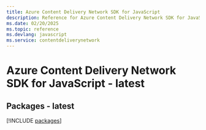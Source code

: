 ```yaml
---
title: Azure Content Delivery Network SDK for JavaScript
description: Reference for Azure Content Delivery Network SDK for JavaScript
ms.date: 02/20/2025
ms.topic: reference
ms.devlang: javascript
ms.service: contentdeliverynetwork
---
```

# Azure Content Delivery Network SDK for JavaScript - latest
## Packages - latest
[!INCLUDE [packages](content-delivery-network-index.md)]